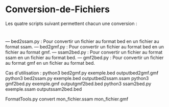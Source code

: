 # Conversion-de-Fichiers
Les quatre scripts suivant permettent chacun une conversion :
#

— bed2ssam.py : Pour convertir un fichier au format bed en un fichier au
format ssam.
— bed2gmf.py : Pour convertir un fichier au format bed en un fichier au
format gmf.
— ssam2bed.py : Pour convertir un fichier au format ssam en un fichier au
format bed.
— gmf2bed.py : Pour convertir un fichier au format gmf en un fichier au
format bed.

Cas d'utilisation :
python3 bed2gmf.py exemple.bed outputbed2gmf.gmf
python3 bed2ssam.py exemple.bed outputbed2ssam.ssam
python3 gmf2bed.py exemple.gmf outputgmf2bed.bed
python3 ssam2bed.py exemple.ssam outputssam2bed.bed

FormatTools.py convert mon_fichier.ssam mon_fichier.gmf
